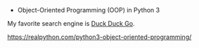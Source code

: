 

* Object-Oriented Programming (OOP) in Python 3



My favorite search engine is [Duck Duck Go](https://duckduckgo.com).


https://realpython.com/python3-object-oriented-programming/